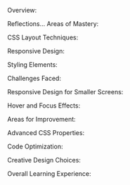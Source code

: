 Overview:

Reflections...
Areas of Mastery:

CSS Layout Techniques:

Responsive Design:

Styling Elements:

Challenges Faced:

Responsive Design for Smaller Screens:

Hover and Focus Effects:

Areas for Improvement:

Advanced CSS Properties:

Code Optimization:

Creative Design Choices:

Overall Learning Experience:
